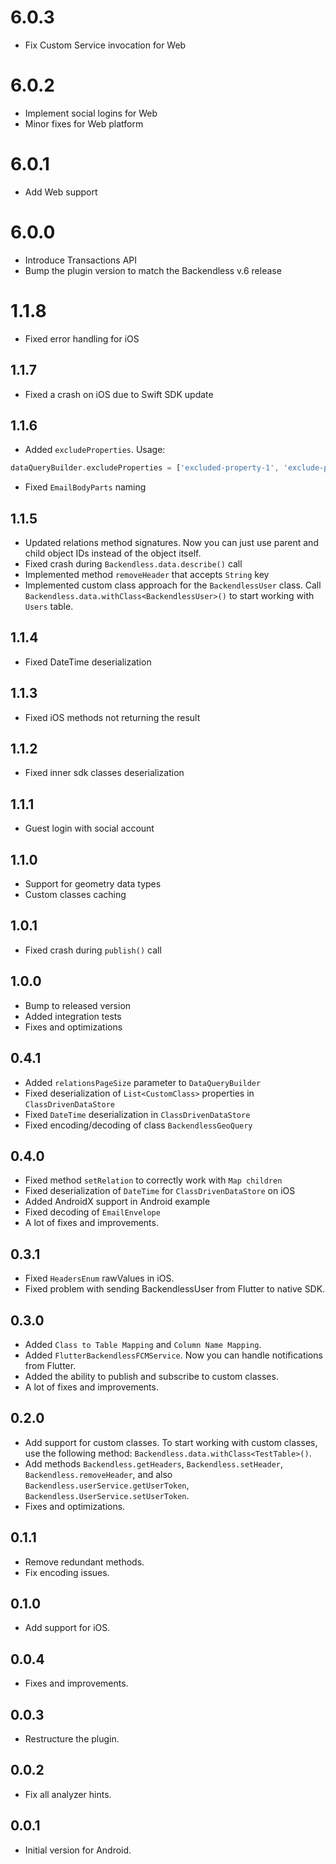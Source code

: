 # 6.0.3

* Fix Custom Service invocation for Web

# 6.0.2

* Implement social logins for Web
* Minor fixes for Web platform

# 6.0.1

* Add Web support

# 6.0.0

* Introduce Transactions API
* Bump the plugin version to match the Backendless v.6 release

# 1.1.8

* Fixed error handling for iOS

## 1.1.7

* Fixed a crash on iOS due to Swift SDK update

## 1.1.6

* Added `excludeProperties`.
Usage:
```dart
dataQueryBuilder.excludeProperties = ['excluded-property-1', 'exclude-property-2'];
```
* Fixed `EmailBodyParts` naming

## 1.1.5

* Updated relations method signatures. Now you can just use parent and child object IDs instead of the object itself.
* Fixed crash during `Backendless.data.describe()` call
* Implemented method `removeHeader` that accepts `String` key
* Implemented custom class approach for the `BackendlessUser` class. Call `Backendless.data.withClass<BackendlessUser>()` to start working with `Users` table.

## 1.1.4

* Fixed DateTime deserialization

## 1.1.3

* Fixed iOS methods not returning the result

## 1.1.2

* Fixed inner sdk classes deserialization

## 1.1.1

* Guest login with social account

## 1.1.0

* Support for geometry data types
* Custom classes caching

## 1.0.1

* Fixed crash during `publish()` call

## 1.0.0

* Bump to released version
* Added integration tests
* Fixes and optimizations

## 0.4.1

* Added `relationsPageSize` parameter to `DataQueryBuilder`
* Fixed deserialization of `List<CustomClass>` properties in `ClassDrivenDataStore`
* Fixed `DateTime` deserialization in `ClassDrivenDataStore`
* Fixed encoding/decoding of class `BackendlessGeoQuery`

## 0.4.0

* Fixed method `setRelation` to correctly work with `Map children`
* Fixed deserialization of `DateTime` for `ClassDrivenDataStore` on iOS
* Added AndroidX support in Android example
* Fixed decoding of `EmailEnvelope`
* A lot of fixes and improvements.

## 0.3.1

* Fixed `HeadersEnum` rawValues in iOS.
* Fixed problem with sending BackendlessUser from Flutter to native SDK.

## 0.3.0

* Added `Class to Table Mapping` and `Column Name Mapping`.
* Added `FlutterBackendlessFCMService`. Now you can handle notifications from Flutter.
* Added the ability to publish and subscribe to custom classes.
* A lot of fixes and improvements.

## 0.2.0

* Add support for custom classes. To start working with custom classes, use the following method: `Backendless.data.withClass<TestTable>()`.
* Add methods `Backendless.getHeaders`, `Backendless.setHeader`, `Backendless.removeHeader`, and also `Backendless.userService.getUserToken`, `Backendless.UserService.setUserToken`.
* Fixes and optimizations.

## 0.1.1

* Remove redundant methods.
* Fix encoding issues.

## 0.1.0

* Add support for iOS.

## 0.0.4

* Fixes and improvements.

## 0.0.3

* Restructure the plugin.

## 0.0.2

* Fix all analyzer hints.

## 0.0.1

* Initial version for Android.